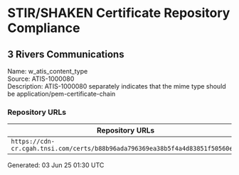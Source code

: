 # STIR/SHAKEN Certificate Repository Compliance

## 3 Rivers Communications

Name: w_atis_content_type\
Source: ATIS-1000080\
Description: ATIS-1000080 separately indicates that the mime type should be application/pem-certificate-chain
### Repository URLs

| Repository URLs | Not After |  Problems | Link |
|-----------------|-----------|-----------|------|
| `https://cdn-cr.cgah.tnsi.com/certs/b88b96ada796369ea38b5f4a4d83851f50560e74` | 02&#160;May&#160;26&#160;16:53&#160;UTC | true | [view](../../REPOS/e37dbb1942652e8ebd88b6d9398660a3e5dce957/README.md) |


Generated: 03 Jun 25 01:30 UTC